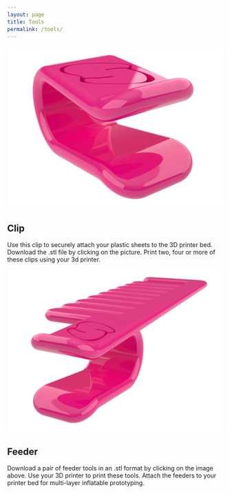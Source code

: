 ```yaml
---
layout: page
title: Tools
permalink: /tools/
---
```


<a href="/objects/clip-7mm-2.stl" download="clip_7mm.stl">
  <img class="left" src="/images/clip-3.png" alt="clip">
</a>

## Clip
Use this clip to securely attach your plastic sheets to the 3D printer bed. Download the .stl file by clicking on the picture. Print two, four or more of these clips using your 3d printer.

<div class="clearfix"><a href="/objects/feeder-7mm-double-2.stl" download="feeder_7mm.stl">
  <img class="right" src="/images/feeder.png" alt="feeder">
</a></div>

<h2 style="clear: left">Feeder</h2>
Download a pair of feeder tools in an .stl format by clicking on the image above. Use your 3D printer to print these tools. Attach the feeders to your printer bed for multi-layer inflatable prototyping.

